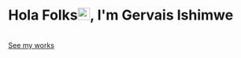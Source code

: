 
<h1 align="">Hola Folks<img width="25px" src="https://raw.githubusercontent.com/blackcater/blackcater/master/images/Hi.gif" alt="Hi from Gersh"/>, I'm Gervais Ishimwe</h1>
<br/>
<a href="https://am-gersh.vercel.app/">See my works</a>
